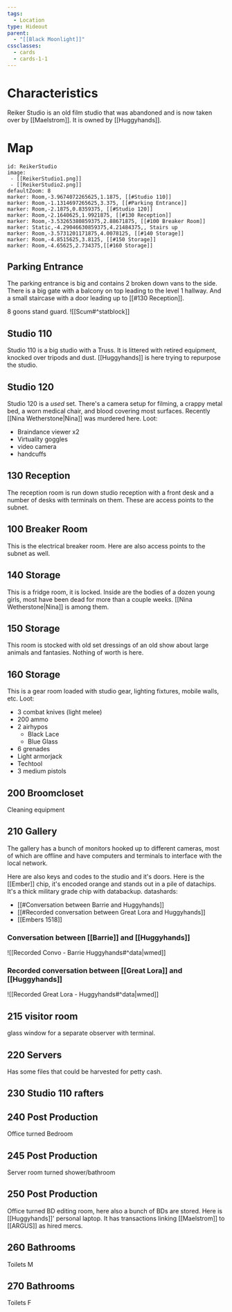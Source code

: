 ```yaml
---
tags:
  - Location
type: Hideout
parent:
  - "[[Black Moonlight]]"
cssclasses:
  - cards
  - cards-1-1
---
```

# Characteristics
Reiker Studio is an old film studio that was abandoned and is now taken over by [[Maelstrom]]. It is owned by [[Huggyhands]].
# Map
```leaflet
id: ReikerStudio
image:
 - [[ReikerStudio1.png]]
 - [[ReikerStudio2.png]]
defaultZoom: 8
marker: Room,-3.9674072265625,1.1875, [[#Studio 110]]
marker: Room,-1.1314697265625,3.375, [[#Parking Entrance]]
marker: Room,-2.1875,0.8359375, [[#Studio 120]]
marker: Room,-2.1640625,1.9921875, [[#130 Reception]]
marker: Room,-3.53265380859375,2.88671875, [[#100 Breaker Room]]
marker: Static,-4.29046630859375,4.21484375,, Stairs up
marker: Room,-3.5731201171875,4.0078125, [[#140 Storage]]
marker: Room,-4.8515625,3.8125, [[#150 Storage]]
marker: Room,-4.65625,2.734375,[[#160 Storage]]

```
## Parking Entrance
The parking entrance is big and contains 2 broken down vans to the side. There is a big gate with a balcony on top leading to the level 1 hallway. And a small staircase with a door leading up to [[#130 Reception]].

8 goons stand guard.
![[Scum#^statblock]]

## Studio 110
Studio 110 is a big studio with a Truss. It is littered with retired equipment, knocked over tripods and dust.
[[Huggyhands]] is here trying to repurpose the studio.
## Studio 120
Studio 120 is a *used* set. There's a camera setup for filming, a crappy metal bed, a worn medical chair, and blood covering most surfaces.
Recently [[Nina Wetherstone|Nina]] was murdered here.
Loot:
- Braindance viewer x2
- Virtuality goggles
- video camera
- handcuffs
## 130 Reception
The reception room is run down studio reception with a front desk and a number of desks with terminals on them. These are access points to the subnet.
## 100 Breaker Room
This is the electrical breaker room. Here are also access points to the subnet as well.
## 140 Storage
This is a fridge room, it is locked.
Inside are the bodies of a dozen young girls, most have been dead for more than a couple weeks. [[Nina Wetherstone|Nina]] is among them.
## 150 Storage
This room is stocked with old set dressings of an old show about large animals and fantasies. Nothing of worth is here.
## 160 Storage
This is a gear room loaded with studio gear, lighting fixtures, mobile walls, etc.
Loot:
- 3 combat knives (light melee)
- 200 ammo
- 2 airhypos
	- Black Lace
	- Blue Glass
- 6 grenades
- Light armorjack
- Techtool
- 3 medium pistols
## 200 Broomcloset
Cleaning equipment
## 210 Gallery
The gallery has a bunch of monitors hooked up to different cameras, most of which are offline and have computers and terminals to interface with the local network.

Here are also keys and codes to the studio and it's doors.
Here is the [[Ember]] chip, it's encoded orange and stands out in a pile of datachips. It's a thick military grade chip with databackup.
datashards: 
- [[#Conversation between Barrie and Huggyhands]]
- [[#Recorded conversation between Great Lora and Huggyhands]]
- [[Embers 1518]]

### Conversation between [[Barrie]] and [[Huggyhands]]
![[Recorded Convo - Barrie Huggyhands#^data|wmed]]
### Recorded conversation between [[Great Lora]] and [[Huggyhands]]
![[Recorded Great Lora - Huggyhands#^data|wmed]]
## 215 visitor room
glass window for a separate observer with terminal.
## 220 Servers
Has some files that could be harvested for petty cash.
## 230 Studio 110 rafters
## 240 Post Production
Office turned Bedroom
## 245 Post Production
Server room turned shower/bathroom
## 250 Post Production
Office turned BD editing room, here also a bunch of BDs are stored.
Here is [[Huggyhands]]' personal laptop. It has transactions linking [[Maelstrom]] to [[ARGUS]] as hired mercs.
## 260 Bathrooms
Toilets M
## 270 Bathrooms
Toilets F